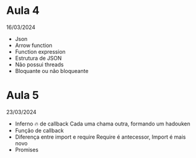 # Aula 4
16/03/2024
- Json 
- Arrow function
- Function expression
- Estrutura de JSON
- Não possui threads
- Bloquante ou não bloqueante

# Aula 5 
23/03/2024
- Inferno 🔥 de callback
Cada uma chama outra, formando um hadouken
- Função de callback
- Diferença entre import e require
Require é antecessor, Import é mais novo
- Promises

